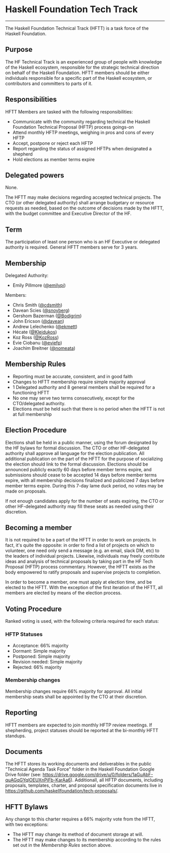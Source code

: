 # Haskell Foundation Tech Track

---

The Haskell Foundation Technical Track (HFTT) is a task force of the Haskell Foundation.

## Purpose

The HF Technical Track is an experienced group of people with knowledge of the Haskell ecosystem, responsible for the strategic technical direction on behalf of the Haskell Foundation. HFTT members should be either individuals responsible for a specific part of the Haskell ecosystem, or contributors and committers to parts of it.


## Responsibilities

HFTT Members are tasked with the following responsibilities:

- Communicate with the community regarding technical the Haskell Foundation Technical Proposal (HFTP) process goings-on
- Attend monthly HFTP meetings, weighing in pros and cons of every HFTP
- Accept, postpone or reject each HFTP
- Report regarding the status of assigned HFTPs when designated a shepherd
- Hold elections as member terms expire

## Delegated powers

None.

The HFTT may make decisions regarding accepted technical projects. The CTO (or other delegated authority) shall arrange budgetary or resource requests as needed, based on the outcome of decisions made by the HFTT, with the budget committee and Executive Director of the HF.


## Term

The participation of least one person who is an HF Executive or delegated authority is required. General HFTT members serve for 3 years.

## Membership

Delegated Authority:

- Emily Pillmore ([@emilypi](https://github.com/emilypi))

Members:

- Chris Smith ([@cdsmith](https://github.com/cdsmith))
- Davean Scies ([@snoyberg](https://github.com/davean))
- Gershom Bazerman ([@Bodigrim](https://github.com/gbaz))
- John Ericson ([@davean](https://github.com/Ericson2314))
- Andrew Lelechenko ([@ekmett](https://github.com/Bodigrim))
- Hécate ([@Kleidukos](https://github.com/Kleidukos))
- Koz Ross ([@KozRoss](https://github.com/kozross))
- Evie Ciobanu ([@eviefp](https://github.com/eviefp))
- Joachim Breitner ([@nomeata](https://github.com/nomeata/))

## Membership Rules

- Reporting must be accurate, consistent, and in good faith
- Changes to HFTT membership require simple majority approval
- 1 Delegated authority and 8 general members shall be required for a functioning HFTT
- No one may serve two terms consecutively, except for the CTO/delegated authority.
- Elections *must* be held such that there is no period when the HFTT is not at full membership

## Election Procedure

Elections shall be held in a public manner, using the forum designated by the HF bylaws for formal discussion. The CTO or other HF-delegated authority shall approve all language for the election publication. All additional publication on the part of the HFTT for the purpose of socializing the election should link to the formal discussion. Elections should be announced publicly exactly 60 days before member terms expire, and submissions should cease to be accepted 14 days before member terms expire, with all membership decisions finalized and publicized 7 days before member terms expire. During this 7-day lame duck period, no votes may be made on proposals.

If not enough candidates apply for the number of seats expiring, the CTO or other HF-delegated authority may fill these seats as needed using their discretion.

## Becoming a member

It is not required to be a part of the HFTT in order to work on projects. In fact, it's quite the opposite: in order to find a list of projects on which to volunteer, one need only send a message (e.g. an email, slack DM, etc) to the leaders of individual projects. Likewise, individuals may freely contribute ideas and analysis of technical proposals by taking part in the HF Tech Proposal (HFTP) process commentary. However, the HFTT exists as the body empowered to ratify proposals and supervise projects to completion.

In order to become a member, one must apply at election time, and be elected to the HFTT. With the exception of the first iteration of the HFTT, all members are elected by means of the election process.


## Voting Procedure

Ranked voting is used, with the following criteria required for each status:

### HFTP Statuses

- Acceptance: 66% majority
- Dormant: Simple majority
- Postponed: Simple majority
- Revision needed: Simple majority
- Rejected: 66% majority

### Membership changes

Membership changes require 66% majority for approval. All initial membership seats shall be appointed by the CTO at their discretion.


## Reporting

HFTT members are expected to join monthly HFTP review meetings. If shepherding, project statuses should be reported at the bi-monthly HFTT standups.


## Documents

The HFTT stores its working documents and deliverables in the public "Technical Agenda Task Force" folder in the Haskell
Foundation Google Drive folder (see: https://drive.google.com/drive/u/0/folders/1aGuAbF-quAGqGYqlOEUXnPiFb-KarAa6). Additionall, all HFTP documents, including proposals, templates, charter, and proposal specification documents live in https://github.com/haskellfoundation/tech-proposals/.


## HFTT Bylaws

Any change to this charter requires a 66% majority vote from the HFTT, with two exceptions:

* The HFTT may change its method of document storage at will.
* The HFTT may make changes to its membership according to the rules set
  out in the *Membership Rules* section above.
